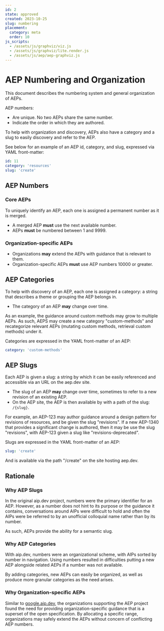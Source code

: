```yaml
---
id: 2
state: approved
created: 2023-10-25
slug: numbering
placement:
  category: meta
  order: 10
js_scripts:
  - /assets/js/graphviz/viz.js
  - /assets/js/graphviz/lite.render.js
  - /assets/js/aep/aep-graphviz.js
---
```

# AEP Numbering and Organization

This document describes the numbering system and general organization of AEPs.

AEP numbers:

- Are unique. No two AEPs share the same number.
- Indicate the order in which they are authored.

To help with organization and discovery, AEPs also have a category and a slug
to easily discovery and refer to the AEP.

See below for an example of an AEP id, category, and slug, expressed via YAML
front-matter:

```yaml
id: 11
category: 'resources'
slug: 'create'
```

## AEP Numbers

### Core AEPs

To uniquely identify an AEP, each one is assigned a permanent number as it is
merged.

- A merged AEP **must** use the next available number.
- AEPs **must** be numbered between 1 and 9999.

### Organization-specific AEPs

- Organizations **may** extend the AEPs with guidance that is relevant to them.
- Organization-specific AEPs **must** use AEP numbers 10000 or greater.

## AEP Categories

To help with discovery of an AEP, each one is assigned a category: a string
that describes a theme or grouping the AEP belongs in.

- The category of an AEP **may** change over time.

As an example, the guidance around custom methods may grow to multiple AEPs. As
such, AEPS may create a new category "custom-methods" and recategorize relevant
AEPs (mutating custom methods, retrieval custom methods) under it.

Categories are expressed in the YAML front-matter of an AEP:

```yaml
category: 'custom-methods'
```

## AEP Slugs

Each AEP is given a slug: a string by which it can be easily referenced and
accessible via an URL on the aep.dev site.

- The slug of an AEP **may** change over time, sometimes to refer to a new
  revision of an existing AEP.
- On the AEP site, the AEP is then available by with a path of the slug:
  `/{slug}`.

For example, an AEP-123 may author guidance around a design pattern for
revisions of resources, and be given the slug "revisions". If a new AEP-1340
that provides a significant change is authored, then it may be use the slug
"revisions", with AEP-123 given a slug like "revisions-deprecated".

Slugs are expressed in the YAML front-matter of an AEP:

```yaml
slug: 'create'
```

And is available via the path "/create" on the site hosting aep.dev.

## Rationale

### Why AEP Slugs

In the original aip.dev project, numbers were the primary identifier for an
AEP. However, as a number does not hint to its purpose or the guidance it
contains, conversations around AIPs were difficult to hold and often the AIPs
were be referred to by an unofficial colloquial name rather than by its number.

As such, AEPs provide the ability for a semantic slug.

### Why AEP Categories

With aip.dev, numbers were an organizational scheme, with AIPs sorted by number
in navigation. Using numbers resulted in difficulties putting a new AEP
alongside related AEPs if a number was not available.

By adding categories, new AEPs can easily be organized, as well as produce more
granular categories as the need arises.

### Why Organization-specific AEPs

Similar to [google.aip.dev](google.aip.dev), the organizations supporting the
AEP project found the need for providing organization-specific guidance that is
a superset of the open specification. By allocating a specific range,
organizations may safely extend the AEPs without concern of conflicting AEP
numbers.

